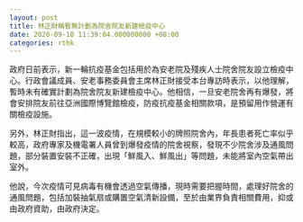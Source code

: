 ```yaml
---
layout: post
title: 林正財稱暫無計劃為院舍院友新建檢疫中心
date: 2020-09-18 11:39:04.000000000 +08:00
categories: rthk
---
```


政府日前表示，新一輪抗疫基金包括用於為安老院及殘疾人士院舍院友設立檢疫中心。行政會議成員、安老事務委員會主席林正財接受本台專訪時表示，以他理解，暫時未有確實計劃為院舍院友新建檢疫中心。他相信，一旦安老院舍再有爆發，將會安排院友前往亞洲國際博覽館檢疫，防疫抗疫基金相關款項，是預留用作營運有關檢疫設施。

另外，林正財指出，這一波疫情，在規模較小的牌照院舍內，年長患者死亡率似乎較高，政府專家及機電署人員曾到爆發疫情的院舍視察，發現不少院舍涉及通風問題，部分裝置安裝不正確，出現「鮮風入、鮮風出」等問題，未能將室內空氣帶出室外。

他說，今次疫情可見病毒有機會透過空氣傳播，現時需要把握時間，處理好院舍的通風問題，包括加裝抽氣扇或購置空氣清新設備，至於由業界負責相關費用，抑或由政府資助，由政府決定。
